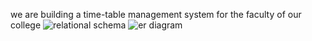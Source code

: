 we are building a time-table management system for the faculty of our college
![relational schema](https://github.com/Prem-Semitha/dbms_project/assets/107320319/23c68dba-9b82-4bb8-86e9-4584ab886234)
![er diagram](https://github.com/Prem-Semitha/dbms_project/assets/107320319/1ea5dc1d-688c-42e2-ad46-28732efcb178)
